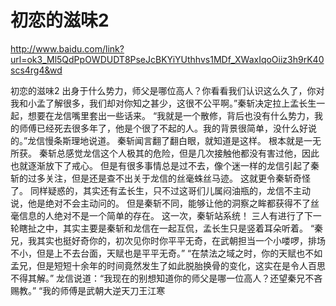 # 初恋的滋味2

http://www.baidu.com/link?url=ok3_Ml5QdPpOWDUDT8PseJcBKYiYUthhvs1MDf_XWaxIqoOiiz3h9rK40scs4rg4&wd

初恋的滋味2
出身于什么势力，师父是哪位高人？你看看我们认识这么久了，你对我和小孟了解很多，我们却对你知之甚少，这很不公平啊。”秦斩决定拉上孟长生一起，想要在龙信嘴里套出一些话来。
    “我就是一个散修，背后也没有什么势力，我的师傅已经死去很多年了，他是个很了不起的人。我的背景很简单，没什么好说的。”龙信慢条斯理地说道。
    秦斩闻言翻了翻白眼，就知道是这样。
    根本就是一无所获。
    秦斩总感觉龙信这个人极其的危险，但是几次接触他都没有害过他，因此也就逐渐放下了戒心。
    但是有很多事情总是过不去，像个迷一样的龙信引起了秦斩的过多关注，但是还是查不出关于龙信的丝毫蛛丝马迹。
    这就更令秦斩奇怪了。
    同样疑惑的，其实还有孟长生，只不过这哥们儿属闷油瓶的，龙信不主动说，他是绝对不会主动问的。
    但是秦斩不同，能够让他的洞察之眸都获得不了丝毫信息的人绝对不是一个简单的存在。
    这一次，秦斩站系统！
    三人有进行了下一轮瞎扯之中，其实主要是秦斩和龙信在一起互侃，孟长生只是竖着耳朵听着。
    “秦兄，我其实也挺好奇你的，初次见你时你平平无奇，在武朝担当一个小喽啰，排场不小，但是上不去台面，天赋也是平平无奇。”
    “在禁法之域之时，你的天赋也不如孟兄，但是短短十余年的时间竟然发生了如此脱胎换骨的变化，这实在是令人百思不得其解。”
    龙信说道：“我现在的别想知道你的师父是哪一位高人？还望秦兄不吝赐教。”
    “我的师傅是武朝大逆天刀王江寒
